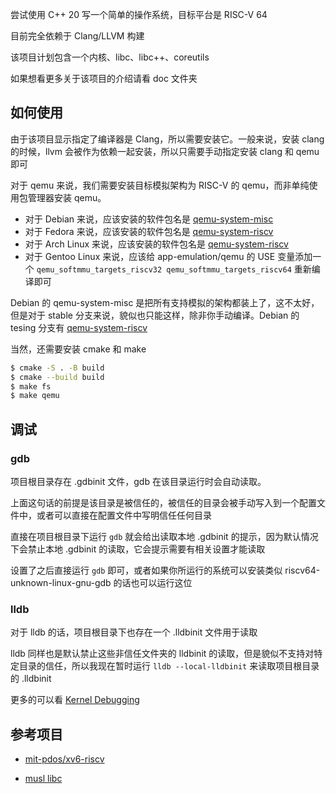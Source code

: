 尝试使用 C++ 20 写一个简单的操作系统，目标平台是 RISC-V 64

目前完全依赖于 Clang/LLVM 构建

该项目计划包含一个内核、libc、libc++、coreutils

如果想看更多关于该项目的介绍请看 doc 文件夹

## 如何使用

由于该项目显示指定了编译器是 Clang，所以需要安装它。一般来说，安装 clang 的时候，llvm 会被作为依赖一起安装，所以只需要手动指定安装 clang 和 qemu 即可

对于 qemu 来说，我们需要安装目标模拟架构为 RISC-V 的 qemu，而非单纯使用包管理器安装 qemu。

- 对于 Debian 来说，应该安装的软件包名是 [qemu-system-misc](https://packages.debian.org/bookworm/qemu-system-misc)
- 对于 Fedora 来说，应该安装的软件包名是 [qemu-system-riscv](https://packages.fedoraproject.org/pkgs/qemu/qemu-system-riscv/index.html)
- 对于 Arch Linux 来说，应该安装的软件包名是 [qemu-system-riscv](https://archlinux.org/packages/extra/x86_64/qemu-system-riscv/)
- 对于 Gentoo Linux 来说，应该给 app-emulation/qemu 的 USE 变量添加一个 `qemu_softmmu_targets_riscv32 qemu_softmmu_targets_riscv64` 重新编译即可

Debian 的 qemu-system-misc 是把所有支持模拟的架构都装上了，这不太好，但是对于 stable 分支来说，貌似也只能这样，除非你手动编译。Debian 的 tesing 分支有 [qemu-system-riscv](https://packages.debian.org/trixie/qemu-system-riscv)

当然，还需要安装 cmake 和 make

```bash
$ cmake -S . -B build
$ cmake --build build
$ make fs
$ make qemu
```

## 调试

### gdb

项目根目录存在 .gdbinit 文件，gdb 在该目录运行时会自动读取。

上面这句话的前提是该目录是被信任的，被信任的目录会被手动写入到一个配置文件中，或者可以直接在配置文件中写明信任任何目录

直接在项目根目录下运行 `gdb` 就会给出读取本地 .gdbinit 的提示，因为默认情况下会禁止本地 .gdbinit 的读取，它会提示需要有相关设置才能读取

设置了之后直接运行 `gdb` 即可，或者如果你所运行的系统可以安装类似 riscv64-unknown-linux-gnu-gdb 的话也可以运行这位

### lldb

对于 lldb 的话，项目根目录下也存在一个 .lldbinit 文件用于读取

lldb 同样也是默认禁止这些非信任文件夹的 lldbinit 的读取，但是貌似不支持对特定目录的信任，所以我现在暂时运行 `lldb --local-lldbinit` 来读取项目根目录的 .lldbinit

更多的可以看 [Kernel Debugging](https://wiki.osdev.org/Kernel_Debugging#Using_Debuggers_with_VMs)

## 参考项目

- [mit-pdos/xv6-riscv](https://github.com/mit-pdos/xv6-riscv)

- [musl libc](https://musl.libc.org/)

